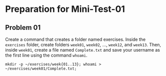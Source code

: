 # Preparation for Mini-Test-01

## Problem 01

Create a command that creates a folder named exercises. Inside the `exercises` folder, create folders `week01`, `week02`, …, `week12`, and `week13`. Then, inside `week01`, create a file named `Complete.txt` and save your username as the first line using the command `whoami`.
```
mkdir -p ~/exercises/week{01..13}; whoami > ~/exercises/week01/Complete.txt;
```

